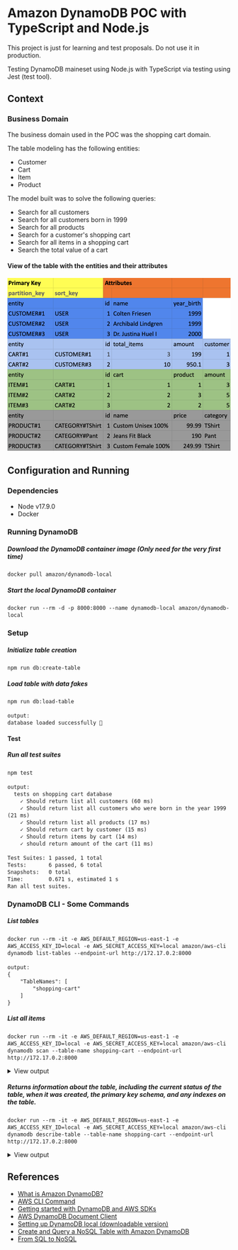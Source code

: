 # Amazon DynamoDB POC with TypeScript and Node.js

This project is just for learning and test proposals. Do not use it in production.

Testing DynamoDB maineset using Node.js with TypeScript via testing using Jest (test tool).

## Context

### Business Domain

The business domain used in the POC was the shopping cart domain.

The table modeling has the following entities: 
- Customer
- Cart
- Item
- Product

The model built was to solve the following queries: 
- Search for all customers 
- Search for all customers born in 1999
- Search for all products 
- Search for a customer's shopping cart
- Search for all items in a shopping cart 
- Search the total value of a cart

#### View of the table with the entities and their attributes
!["Shopping cart table domain"](documentation/table.png)

## Configuration and Running

### Dependencies

- Node v17.9.0
- Docker

### Running DynamoDB
##### Download the DynamoDB container image (Only need for the very first time)
```
docker pull amazon/dynamodb-local
```
##### Start the local DynamoDB container
```
docker run --rm -d -p 8000:8000 --name dynamodb-local amazon/dynamodb-local
```

### Setup
##### Initialize table creation
```
npm run db:create-table
```

##### Load table with data fakes
```
npm run db:load-table

output:
database loaded successfully 🚀
```

#### Test
##### Run all test suites
```
npm test

output:
  tests on shopping cart database
    ✓ Should return list all customers (60 ms)
    ✓ Should return list all customers who were born in the year 1999 (21 ms)
    ✓ Should return list all products (17 ms)
    ✓ Should return cart by customer (15 ms)
    ✓ Should return items by cart (14 ms)
    ✓ should return amount of the cart (11 ms)

Test Suites: 1 passed, 1 total
Tests:       6 passed, 6 total
Snapshots:   0 total
Time:        0.671 s, estimated 1 s
Ran all test suites.
```


### DynamoDB CLI - Some Commands

##### List tables
```
docker run --rm -it -e AWS_DEFAULT_REGION=us-east-1 -e AWS_ACCESS_KEY_ID=local -e AWS_SECRET_ACCESS_KEY=local amazon/aws-cli dynamodb list-tables --endpoint-url http://172.17.0.2:8000

output:
{
    "TableNames": [
        "shopping-cart"
    ]
}
```
##### List all items
```
docker run --rm -it -e AWS_DEFAULT_REGION=us-east-1 -e AWS_ACCESS_KEY_ID=local -e AWS_SECRET_ACCESS_KEY=local amazon/aws-cli dynamodb scan --table-name shopping-cart --endpoint-url http://172.17.0.2:8000
```
<details >
<summary style="font-size:14px">View output</summary>
```
{
    "Items": [
        {
            "name": {
                "S": "Archibald Lindgren"
            },
            "id": {
                "N": "2"
            },
            "partition_key": {
                "S": "CUSTOMER#YEAR_BIRTH#1999#2"
            },
            "sort_key": {
                "S": "USER#"
            },
            "year_birth": {
                "N": "1999"
            }
        },
        {
            "product": {
                "N": "1"
            },
            "amount": {
                "N": "3"
            },
            "id": {
                "N": "1"
            },
            "partition_key": {
                "S": "ITEM#1"
            },
            "sort_key": {
                "S": "CART#1"
            },
            "cart": {
                "N": "1"
            }
        },
        {
            "name": {
                "S": "Jeans Fit Black"
            },
            "id": {
                "N": "2"
            },
            "partition_key": {
                "S": "PRODUCT#CATEGORY#Pant#2"
            },
            "sort_key": {
                "S": "PRODUCT#"
            },
            "category": {
                "S": "Pant"
            },
            "price": {
                "N": "190"
            }
        },
        {
            "amount": {
                "N": "950.1"
            },
            "id": {
                "N": "2"
            },
            "partition_key": {
                "S": "CART#2"
            },
            "sort_key": {
                "S": "CUSTOMER#3"
            },
            "total_items": {
                "N": "10"
            },
            "customer": {
                "N": "3"
            }
        },
        {
            "product": {
                "N": "3"
            },
            "amount": {
                "N": "5"
            },
            "id": {
                "N": "2"
            },
            "partition_key": {
                "S": "ITEM#2"
            },
            "sort_key": {
                "S": "CART#2"
            },
            "cart": {
                "N": "2"
            }
        },
        {
            "name": {
                "S": "Dr. Justina Huel I"
            },
            "id": {
                "N": "3"
            },
            "partition_key": {
                "S": "CUSTOMER#YEAR_BIRTH#2000#3"
            },
            "sort_key": {
                "S": "USER#"
            },
            "year_birth": {
                "N": "2000"
            }
        },
        {
            "amount": {
                "N": "199"
            },
            "id": {
                "N": "1"
            },
            "partition_key": {
                "S": "CART#1"
            },
            "sort_key": {
                "S": "CUSTOMER#1"
            },
            "total_items": {
                "N": "5"
            },
            "customer": {
                "N": "1"
            }
        },
        {
            "name": {
                "S": "Custom Unisex 100%"
            },
            "id": {
                "N": "1"
            },
            "partition_key": {
                "S": "PRODUCT#CATEGORY#TShirt#1"
            },
            "sort_key": {
                "S": "PRODUCT#"
            },
            "category": {
                "S": "TShirt"
            },
            "price": {
                "N": "99.99"
            }
        },
        {
            "name": {
                "S": "Custom Female 100%"
            },
            "id": {
                "N": "3"
            },
            "partition_key": {
                "S": "PRODUCT#CATEGORY#TShirt#3"
            },
            "sort_key": {
                "S": "PRODUCT#"
            },
            "category": {
                "S": "TShirt"
            },
            "price": {
                "N": "249.99"
            }
        },
        {
            "product": {
                "N": "2"
            },
            "amount": {
                "N": "5"
            },
            "id": {
                "N": "3"
            },
            "partition_key": {
                "S": "ITEM#3"
            },
            "sort_key": {
                "S": "CART#2"
            },
            "cart": {
                "N": "2"
            }
        },
        {
            "name": {
                "S": "Colten Friesen"
            },
            "id": {
                "N": "1"
            },
            "partition_key": {
                "S": "CUSTOMER#YEAR_BIRTH#1999#1"
            },
            "sort_key": {
                "S": "USER#"
            },
            "year_birth": {
                "N": "1999"
            }
        }
    ],
    "Count": 11,
    "ScannedCount": 11,
    "ConsumedCapacity": null
}
```
</details>

##### Returns information about the table, including the current status of the table, when it was created, the primary key schema, and any indexes on the table.
```
docker run --rm -it -e AWS_DEFAULT_REGION=us-east-1 -e AWS_ACCESS_KEY_ID=local -e AWS_SECRET_ACCESS_KEY=local amazon/aws-cli dynamodb describe-table --table-name shopping-cart --endpoint-url http://172.17.0.2:8000
```
<details >
<summary style="font-size:14px">View output</summary>
```
{
    "Table": {
        "AttributeDefinitions": [
            {
                "AttributeName": "partition_key",
                "AttributeType": "S"
            },
            {
                "AttributeName": "sort_key",
                "AttributeType": "S"
            }
        ],
        "TableName": "shopping-cart",
        "KeySchema": [
            {
                "AttributeName": "partition_key",
                "KeyType": "HASH"
            },
            {
                "AttributeName": "sort_key",
                "KeyType": "RANGE"
            }
        ],
        "TableStatus": "ACTIVE",
        "CreationDateTime": "2022-09-26T10:05:44.119000-03:00",
        "ProvisionedThroughput": {
            "LastIncreaseDateTime": "1969-12-31T21:00:00-03:00",
            "LastDecreaseDateTime": "1969-12-31T21:00:00-03:00",
            "NumberOfDecreasesToday": 0,
            "ReadCapacityUnits": 5,
            "WriteCapacityUnits": 5
        },
        "TableSizeBytes": 895,
        "ItemCount": 11,
        "TableArn": "arn:aws:dynamodb:ddblocal:000000000000:table/shopping-cart",
        "GlobalSecondaryIndexes": [
            {
                "IndexName": "sort_key",
                "KeySchema": [
                    {
                        "AttributeName": "sort_key",
                        "KeyType": "HASH"
                    },
                    {
                        "AttributeName": "partition_key",
                        "KeyType": "RANGE"
                    }
                ],
                "Projection": {
                    "ProjectionType": "ALL"
                },
                "IndexStatus": "ACTIVE",
                "ProvisionedThroughput": {
                    "ReadCapacityUnits": 10,
                    "WriteCapacityUnits": 5
                },
                "IndexSizeBytes": 895,
                "ItemCount": 11,
                "IndexArn": "arn:aws:dynamodb:ddblocal:000000000000:table/shopping-cart/index/sort_key"
            }
        ]
    }
}
```
</details>

## References
 - <a href="https://docs.aws.amazon.com/amazondynamodb/latest/developerguide/Introduction.html">What is Amazon DynamoDB?</a>
 - <a href="https://aws.amazon.com/pt/cli/">AWS CLI Command</a>
 - <a href="https://docs.aws.amazon.com/amazondynamodb/latest/developerguide/GettingStarted.html">Getting started with DynamoDB and AWS SDKs</a>
 - <a href="https://docs.aws.amazon.com/AWSJavaScriptSDK/latest/AWS/DynamoDB/DocumentClient.html">AWS DynamoDB Document Client</a>
 - <a href="https://docs.aws.amazon.com/amazondynamodb/latest/developerguide/DynamoDBLocal.html">Setting up DynamoDB local (downloadable version)</a>
 - <a href="https://aws.amazon.com/getting-started/hands-on/create-nosql-table/?nc1=h_ls">Create and Query a NoSQL Table with Amazon DynamoDB</a>
 - <a href="https://docs.aws.amazon.com/amazondynamodb/latest/developerguide/SQLtoNoSQL.html">From SQL to NoSQL</a>



